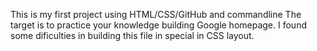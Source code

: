 This is my first project using HTML/CSS/GitHub and commandline
The target is to practice your knowledge building Google homepage.
I found some dificulties in building this file in special in CSS layout.
